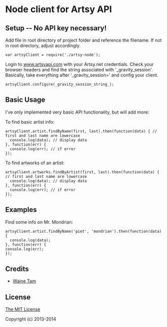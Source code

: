 # Node client for Artsy API

## Setup -- No API key necessary!
  Add file in root directory of project folder and reference the filename. If not in root directory, adjust accordingly.
  ```
  var artsyClient = require('./artsy-node');
  ```
  
  Login to www.artsyapi.com with your Artsy.net credentials. Check your browser headers and find the string associated with '_gravity_session'. Basically, take everything after '_gravity_session=' and config your client.
  ```
  artsyClient.configure(_gravity_session_string_);
  ```
## Basic Usage
  I've only implemented very basic API functionality, but will add more:

  To find basic artist info:
  ```
  artsyClient.artist.findByName(first, last).then(function(data) { // first and last name are lowercase
    console.log(data); // display data
  }, function(err) {
    console.log(err); // if error
  });  
  ```
  
  To find artworks of an artist:
  ```
  artsyClient.artworks.findByArtist(first, last).then(function(data) { // first and last name are lowercase
    console.log(data); // display data
  }, function(err) {
    console.log(err); // if error
  });
  ```
## Examples

  Find some info on Mr. Mondrian:
  ```
  artsyClient.artist.findByName('piet', 'mondrian').then(function(data) {
    console.log(data);
  }, function(err) {
  console.log(err); 
  });
  ```

## Credits

  - [Waine Tam](http://github.com/wainetam)

## License

[The MIT License](http://opensource.org/licenses/MIT)

Copyright (c) 2013-2014
